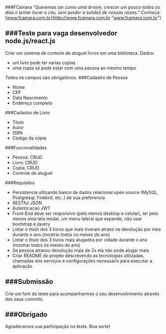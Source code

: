 ###FCamara
*"Queremos ser como uma árvore, crescer um pouco todos os dias e tentar tocar o céu, sem perder a solidez de nossas raízes." Conheça:* [www.fcamara.com.br](http://www.fcamara.com.br "www.fcamara.com.br")

###Teste para vaga desenvolvedor node.js/react.js
------------
Criar um sistema de controle de aluguel livros em uma biblioteca. 
Dados: 
- um livro pode ter varias copias
- uma copia só pode estar com uma pessoa ao mesmo tempo

Todos os campos são obrigatórios.
###Cadastro de Pessoa
- Nome
- CPF
- Data Nascimento
- Endereço completo

###Cadastro de Livro
- Titulo
- Autor
- ISBN
- Código da cópia

###Funcionalidades
- Pessoa: CRUD
- Livro: CRUD
- Copia: CRUD
- Controle de aluguel

###Requisitos
- Persistencia utlizando banco de dados relacional open source (MySQL, Postgresql, Firebird, etc..) de sua preferencia
- RESTful JSON
- Autenticacao JWT
- Front-End deve ser responsivo (pelo menos desktop e celular), ter pelo menos uma tela modal, um menu lateral que expande, não usar bootstrap e jquery
- Listar o titulo dos 3 livros que mais tiveram atraso na devolução por mes durante o ano (mostrar todos os meses do ano)
- Listar o titulo dos 3 livros mais alugados por cidade durante o ano (mostrar todos os meses do ano)
- Se pessoa atrasou devolução mais de 2x ela não pode alugar mais
- Criar README do projeto descrevendo as tecnologias utilizadas, chamadas dos serviços e configurações necessário para executar a aplicação

###Submissão
------------
Crie um fork do teste para acompanharmos o seu desenvolvimento através dos seus commits.

###Obrigado
------------
Agradecemos sua participação no teste. Boa sorte!



